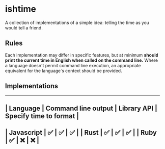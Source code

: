 # ishtime

A collection of implementations
of a simple idea:
telling the time as you would tell a friend.

## Rules

Each implementation may differ in specific features,
but at minimum **should print the current time in English
when called on the command line.**
Where a language doesn't permit command line execution,
an appropriate equivalent for the language's context should be provided.

## Implementations

---
| Language | Command line output | Library API | Specify time to format |
---
| Javascript | ✅ | ✅ | ✅ |
| Rust       | ✅ | ✅ | ✅ |
| Ruby       | ✅ | ❌ | ❌ |
---
